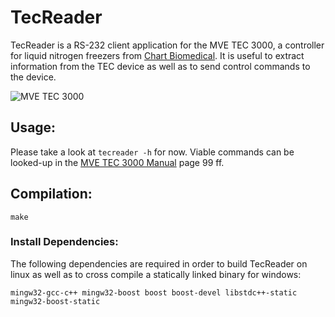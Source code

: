 TecReader
=========

TecReader is a RS-232 client application for the MVE TEC 3000, a controller for liquid nitrogen freezers from [Chart Biomedical]. It is useful to extract information from the TEC device as well as to send control commands to the device.

![MVE TEC 3000](http://german-cryo.de/assets/images/TEC3000.jpg)

Usage:
------

Please take a look at `tecreader -h` for now. Viable commands can be looked-up in the [MVE TEC 3000 Manual] page 99 ff.

Compilation:
------------

    make

### Install Dependencies:
The following dependencies are required in order to build TecReader on linux as well as to cross compile a statically linked binary for windows:

    mingw32-gcc-c++ mingw32-boost boost boost-devel libstdc++-static mingw32-boost-static


[Chart Biomedical]: http://www.chartbiomed.com
[MVE TEC 3000 Manual]: http://www.chartbiomed.com/getattachment/20d79734-5072-4ecf-8b50-f535ad2df4e8/.aspx

